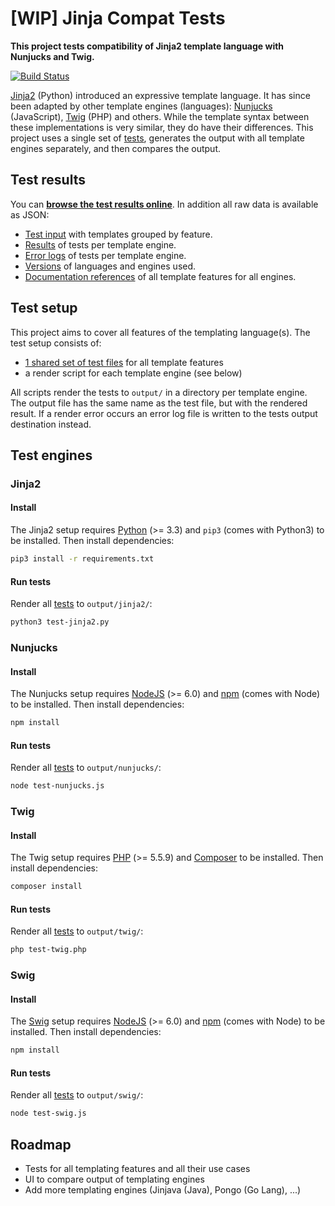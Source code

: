# [WIP] Jinja Compat Tests

**This project tests compatibility of Jinja2 template language with Nunjucks and Twig.**

[![Build Status](https://travis-ci.org/jbmoelker/jinja-compat-tests.svg)](https://travis-ci.org/jbmoelker/jinja-compat-tests)

[Jinja2](http://jinja.pocoo.org/) (Python) introduced an expressive template language. It has since been adapted by other template engines (languages): [Nunjucks](https://mozilla.github.io/nunjucks/) (JavaScript), [Twig](http://twig.sensiolabs.org/) (PHP) and others. While the template syntax between these implementations is very similar, they do have their differences. This project uses a single set of [tests](tests/), generates the output with all template engines separately, and then compares the output.


## Test results

You can [**browse the test results online**](https://jbmoelker.github.io/jinja-compat-tests/). In addition all raw data is available as JSON:

* [Test input](https://jbmoelker.github.io/jinja-compat-tests/api/tests.json) with templates grouped by feature.
* [Results](https://jbmoelker.github.io/jinja-compat-tests/api/results.json) of tests per template engine.
* [Error logs](https://jbmoelker.github.io/jinja-compat-tests/api/errors.json) of tests per template engine.
* [Versions](https://jbmoelker.github.io/jinja-compat-tests/api/versions.json) of languages and engines used.
* [Documentation references](https://jbmoelker.github.io/jinja-compat-tests/api/docs.json) of all template features for all engines.


## Test setup

This project aims to cover all features of the templating language(s). The test setup consists of:

* [1 shared set of test files](tests) for all template features
* a render script for each template engine (see below)

All scripts render the tests to `output/` in a directory per template engine. The output file has the same name as the test file, but with the rendered result. If a render error occurs an error log file is written to the tests output destination instead.


## Test engines

### Jinja2

#### Install

The Jinja2 setup requires [Python](https://www.python.org/) (>= 3.3) and `pip3` (comes with Python3) to be installed. Then install dependencies:

```bash
pip3 install -r requirements.txt
```

#### Run tests

Render all [tests](tests/) to `output/jinja2/`:

```bash
python3 test-jinja2.py
```


### Nunjucks

#### Install

The Nunjucks setup requires [NodeJS](https://nodejs.org/en/) (>= 6.0) and [npm](https://www.npmjs.com/) (comes with Node) to be installed. Then install dependencies:

```bash
npm install
```

#### Run tests

Render all [tests](tests/) to `output/nunjucks/`:

```bash
node test-nunjucks.js
```


### Twig

#### Install

The Twig setup requires [PHP](https://secure.php.net/) (>= 5.5.9) and [Composer](https://getcomposer.org/) to be installed. Then install dependencies:

```bash
composer install
```

#### Run tests

Render all [tests](tests/) to `output/twig/`:

```bash
php test-twig.php
```


### Swig

#### Install

The [Swig](https://github.com/voorhoede/swig#readme) setup requires [NodeJS](https://nodejs.org/en/) (>= 6.0) and [npm](https://www.npmjs.com/) (comes with Node) to be installed. Then install dependencies:

```bash
npm install
```

#### Run tests

Render all [tests](tests/) to `output/swig/`:

```bash
node test-swig.js
```


## Roadmap

* Tests for all templating features and all their use cases
* UI to compare output of templating engines
* Add more templating engines (Jinjava (Java), Pongo (Go Lang), ...)